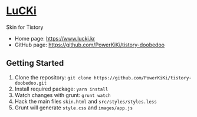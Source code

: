 # [LuCKi](https://www.lucki.kr)

Skin for Tistory

* Home page: https://www.lucki.kr
* GitHub page: https://github.com/PowerKiKi/tistory-doobedoo

## Getting Started

1. Clone the repository: `git clone https://github.com/PowerKiKi/tistory-doobedoo.git`
2. Install required package: `yarn install`
3. Watch changes with grunt: `grunt watch`
4. Hack the main files `skin.html` and `src/styles/styles.less`
5. Grunt will generate `style.css` and `images/app.js`
